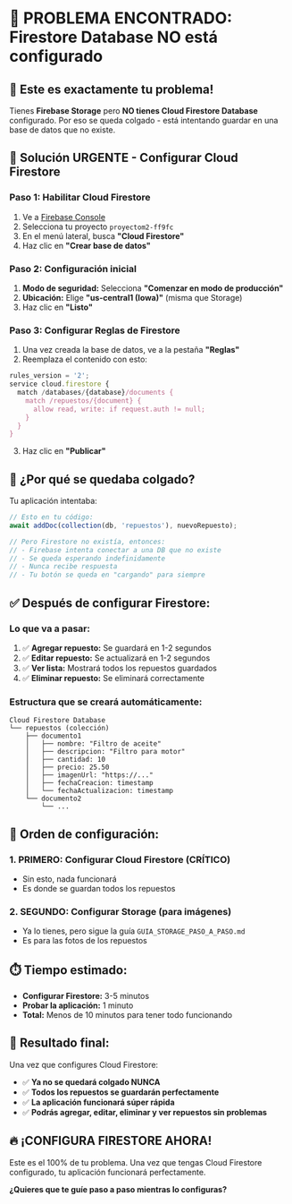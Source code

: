 # 🚨 PROBLEMA ENCONTRADO: Firestore Database NO está configurado

## 🎯 **Este es exactamente tu problema!**

Tienes **Firebase Storage** pero **NO tienes Cloud Firestore Database** configurado. Por eso se queda colgado - está intentando guardar en una base de datos que no existe.

## 🔧 **Solución URGENTE - Configurar Cloud Firestore**

### **Paso 1: Habilitar Cloud Firestore**
1. Ve a [Firebase Console](https://console.firebase.google.com/)
2. Selecciona tu proyecto `proyectom2-ff9fc`
3. En el menú lateral, busca **"Cloud Firestore"**
4. Haz clic en **"Crear base de datos"**

### **Paso 2: Configuración inicial**
1. **Modo de seguridad:** Selecciona **"Comenzar en modo de producción"**
2. **Ubicación:** Elige **"us-central1 (Iowa)"** (misma que Storage)
3. Haz clic en **"Listo"**

### **Paso 3: Configurar Reglas de Firestore**
1. Una vez creada la base de datos, ve a la pestaña **"Reglas"**
2. Reemplaza el contenido con esto:

```javascript
rules_version = '2';
service cloud.firestore {
  match /databases/{database}/documents {
    match /repuestos/{document} {
      allow read, write: if request.auth != null;
    }
  }
}
```

3. Haz clic en **"Publicar"**

## 🎯 **¿Por qué se quedaba colgado?**

Tu aplicación intentaba:
```javascript
// Esto en tu código:
await addDoc(collection(db, 'repuestos'), nuevoRepuesto);

// Pero Firestore no existía, entonces:
// - Firebase intenta conectar a una DB que no existe
// - Se queda esperando indefinidamente
// - Nunca recibe respuesta
// - Tu botón se queda en "cargando" para siempre
```

## ✅ **Después de configurar Firestore:**

### **Lo que va a pasar:**
1. ✅ **Agregar repuesto:** Se guardará en 1-2 segundos
2. ✅ **Editar repuesto:** Se actualizará en 1-2 segundos
3. ✅ **Ver lista:** Mostrará todos los repuestos guardados
4. ✅ **Eliminar repuesto:** Se eliminará correctamente

### **Estructura que se creará automáticamente:**
```
Cloud Firestore Database
└── repuestos (colección)
    ├── documento1
    │   ├── nombre: "Filtro de aceite"
    │   ├── descripcion: "Filtro para motor"
    │   ├── cantidad: 10
    │   ├── precio: 25.50
    │   ├── imagenUrl: "https://..."
    │   ├── fechaCreacion: timestamp
    │   └── fechaActualizacion: timestamp
    └── documento2
        └── ...
```

## 🚀 **Orden de configuración:**

### **1. PRIMERO: Configurar Cloud Firestore (CRÍTICO)**
- Sin esto, nada funcionará
- Es donde se guardan todos los repuestos

### **2. SEGUNDO: Configurar Storage (para imágenes)**
- Ya lo tienes, pero sigue la guía `GUIA_STORAGE_PASO_A_PASO.md`
- Es para las fotos de los repuestos

## ⏱️ **Tiempo estimado:**
- **Configurar Firestore:** 3-5 minutos
- **Probar la aplicación:** 1 minuto
- **Total:** Menos de 10 minutos para tener todo funcionando

## 🎉 **Resultado final:**

Una vez que configures Cloud Firestore:
- ✅ **Ya no se quedará colgado NUNCA**
- ✅ **Todos los repuestos se guardarán perfectamente**
- ✅ **La aplicación funcionará súper rápida**
- ✅ **Podrás agregar, editar, eliminar y ver repuestos sin problemas**

## 🔥 **¡CONFIGURA FIRESTORE AHORA!**

Este es el 100% de tu problema. Una vez que tengas Cloud Firestore configurado, tu aplicación funcionará perfectamente.

**¿Quieres que te guíe paso a paso mientras lo configuras?**
